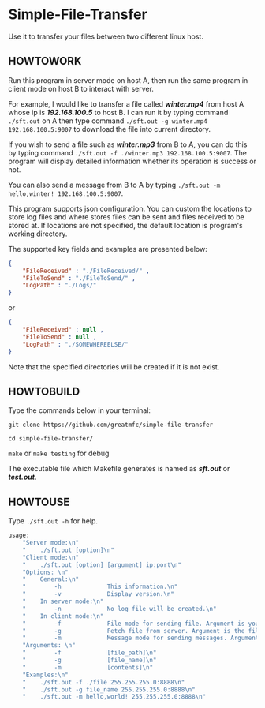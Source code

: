 # Simple-File-Transfer

Use it to transfer your files between two different linux host.

## HOWTOWORK
Run this program in server mode on host A, then run the same program in client mode on host B to interact with server.

For example, I would like to transfer a file called ***winter.mp4*** from host A whose ip is ***192.168.100.5*** to host B. I can run it by typing command `./sft.out` on A then type command `./sft.out -g winter.mp4 192.168.100.5:9007` to download the file into current directory.

If you wish to send a file such as ***winter.mp3*** from B to A, you can do this by typing command `./sft.out -f ./winter.mp3 192.168.100.5:9007`. The program will display detailed information whether its operation is success or not.

You can also send a message from B to A by typing `./sft.out -m hello,winter! 192.168.100.5:9007`.

This program supports json configuration. You can custom the locations to store log files and where stores files can be sent and files received to be stored at. If locations are not specified, the default location is program's working directory.

The supported key fields and examples are presented below:
```json
{
	"FileReceived" : "./FileReceived/" ,
	"FileToSend" : "./FileToSend/" ,
	"LogPath" : "./Logs/"
}
```
or
```json
{
	"FileReceived" : null ,
	"FileToSend" : null ,
	"LogPath" : "./SOMEWHEREELSE/"
}
```
Note that the specified directories will be created if it is not exist.


## HOWTOBUILD

Type the commands below in your terminal:

`git clone https://github.com/greatmfc/simple-file-transfer`

`cd simple-file-transfer/`

 `make`  or  `make testing`  for debug

  The executable file which Makefile generates is named as ***sft.out*** or ***test.out***.

## HOWTOUSE

Type `./sft.out -h` for help.

```c
usage:
	"Server mode:\n"
	"    ./sft.out [option]\n"
	"Client mode:\n"
	"    ./sft.out [option] [argument] ip:port\n"
	"Options: \n"
	"    General:\n"
	"        -h             This information.\n"
	"        -v             Display version.\n"
	"    In server mode:\n"
	"        -n             No log file will be created.\n"
	"    In client mode:\n"
	"        -f             File mode for sending file. Argument is your file's path.\n"
	"        -g             Fetch file from server. Argument is the file name on server.\n"
	"        -m             Message mode for sending messages. Argument is your content.\n"
	"Arguments: \n"
	"        -f             [file_path]\n"
	"        -g             [file_name]\n"
	"        -m             [contents]\n"
	"Examples:\n"
	"    ./sft.out -f ./file 255.255.255.0:8888\n"
	"    ./sft.out -g file_name 255.255.255.0:8888\n"
	"    ./sft.out -m hello,world! 255.255.255.0:8888\n"
```

